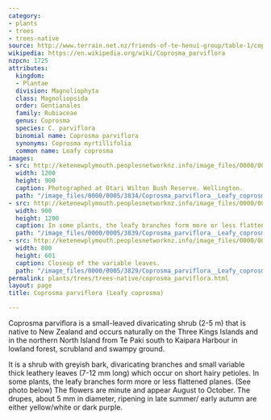 ```yaml
---
category:
- plants
- trees
- trees-native
source: http://www.terrain.net.nz/friends-of-te-henui-group/table-1/coprosma-parviflora-leafy-coprosma.html
wikipedia: https://en.wikipedia.org/wiki/Coprosma_parviflora
nzpcn: 1725
attributes:
  kingdom:
  - Plantae
  division: Magnoliophyta
  class: Magnoliopsida
  order: Gentianales
  family: Rubiaceae
  genus: Coprosma
  species: C. parviflora
  binomial name: Coprosma parviflora
  synonyms: Coprosma myrtillifolia
  common name: Leafy coprosma
images:
- src: http://ketenewplymouth.peoplesnetworknz.info/image_files/0000/0005/3834/Coprosma_parviflora__Leafy_coprosma-005.JPG
  width: 1200
  height: 900
  caption: Photographed at Otari Wilton Bush Reserve. Wellington.
  path: "/image_files/0000/0005/3834/Coprosma_parviflora__Leafy_coprosma-005.JPG"
- src: http://ketenewplymouth.peoplesnetworknz.info/image_files/0000/0005/3839/Coprosma_parviflora__Leafy_coprosma-006.JPG
  width: 900
  height: 1200
  caption: In some plants, the leafy branches form more or less flattened plane.
  path: "/image_files/0000/0005/3839/Coprosma_parviflora__Leafy_coprosma-006.JPG"
- src: http://ketenewplymouth.peoplesnetworknz.info/image_files/0000/0005/3829/Coprosma_parviflora__Leafy_coprosma-003.JPG
  width: 800
  height: 601
  caption: Closeup of the variable leaves.
  path: "/image_files/0000/0005/3829/Coprosma_parviflora__Leafy_coprosma-003.JPG"
permalink: plants/trees/trees-native/coprosma_parviflora.html
layout: page
title: Coprosma parviflora (Leafy coprosma)

---
```

Coprosma parviflora is a small-leaved divaricating shrub (2-5 m) that is native to New Zealand and occurs naturally on the Three Kings Islands and in the northern North Island from Te Paki south to Kaipara Harbour in lowland forest, scrubland and swampy ground.

It is a shrub with greyish bark, divaricating branches and small variable thick leathery leaves (7-12 mm long) which occur on short hairy petioles. In some plants, the leafy branches form more or less flattened planes. (See photo below)
The flowers are minute and appear August to October. The drupes, about 5 mm in diameter, ripening in late summer/ early autumn are either yellow/white or dark purple.
